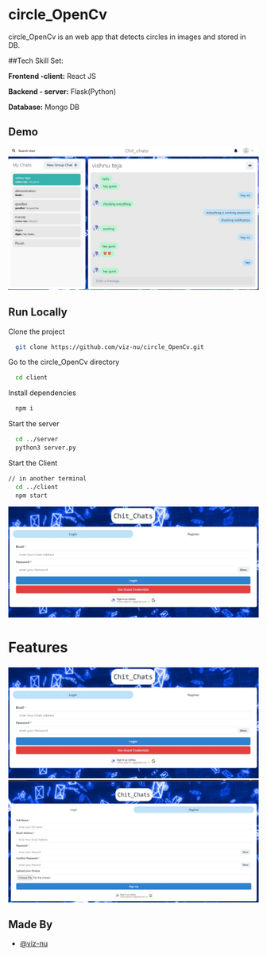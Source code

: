 # circle_OpenCv

circle_OpenCv is an web app that detects circles in images and stored in DB. 

##Tech Skill Set: 

**Frontend -client:** React JS

**Backend - server:** Flask(Python)

**Database:** Mongo DB

  
## Demo


![](https://github.com/viz-nu/ChitChats_Source_Code/blob/main/ScreenShots/1.jpeg)
## Run Locally

Clone the project

```bash
  git clone https://github.com/viz-nu/circle_OpenCv.git
```

Go to the circle_OpenCv directory

```bash
  cd client
```

Install dependencies

```bash
  npm i 
```

Start the server

```bash
  cd ../server
  python3 server.py
```
Start the Client

```bash
// in another terminal
  cd ../client
  npm start
```
![](https://github.com/viz-nu/ChitChats_Source_Code/blob/main/ScreenShots/2.jpeg)
  
# Features

### 
![](https://github.com/viz-nu/ChitChats_Source_Code/blob/main/ScreenShots/2.jpeg)
![](https://github.com/viz-nu/ChitChats_Source_Code/blob/main/ScreenShots/3.jpeg)

## Made By

- [@viz-nu](https://github.com/viz-nu)

  
